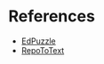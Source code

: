 # References

- [EdPuzzle](https://edpuzzle.com/getting-started)
- [RepoToText](https://github.com/GeekyGhost/RepoToText)
